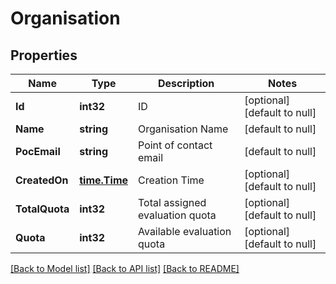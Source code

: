 # Organisation

## Properties
Name | Type | Description | Notes
------------ | ------------- | ------------- | -------------
**Id** | **int32** | ID | [optional] [default to null]
**Name** | **string** | Organisation Name | [default to null]
**PocEmail** | **string** | Point of contact email | [default to null]
**CreatedOn** | [**time.Time**](time.Time.md) | Creation Time | [optional] [default to null]
**TotalQuota** | **int32** | Total assigned evaluation quota | [optional] [default to null]
**Quota** | **int32** | Available evaluation quota | [optional] [default to null]

[[Back to Model list]](../README.md#documentation-for-models) [[Back to API list]](../README.md#documentation-for-api-endpoints) [[Back to README]](../README.md)


